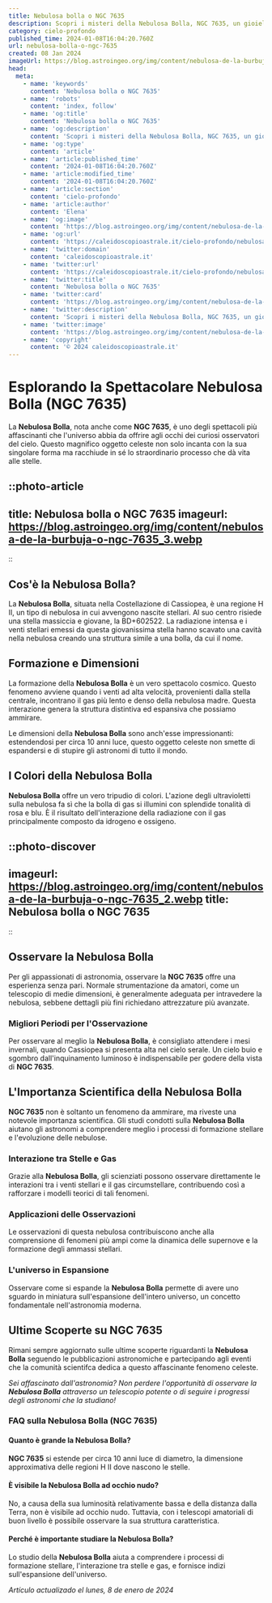 ```yaml
---
title: Nebulosa bolla o NGC 7635
description: Scopri i misteri della Nebulosa Bolla, NGC 7635, un gioiello celeste ricco di colori e dinamismo, nel nostro approfondimento esclusivo.
category: cielo-profondo
published_time: 2024-01-08T16:04:20.760Z
url: nebulosa-bolla-o-ngc-7635
created: 08 Jan 2024
imageUrl: https://blog.astroingeo.org/img/content/nebulosa-de-la-burbuja-o-ngc-7635_3.webp
head:
  meta:
    - name: 'keywords'
      content: 'Nebulosa bolla o NGC 7635'
    - name: 'robots'
      content: 'index, follow'
    - name: 'og:title'
      content: 'Nebulosa bolla o NGC 7635'
    - name: 'og:description'
      content: 'Scopri i misteri della Nebulosa Bolla, NGC 7635, un gioiello celeste ricco di colori e dinamismo, nel nostro approfondimento esclusivo.'
    - name: 'og:type'
      content: 'article'
    - name: 'article:published_time'
      content: '2024-01-08T16:04:20.760Z'
    - name: 'article:modified_time'
      content: '2024-01-08T16:04:20.760Z'
    - name: 'article:section'
      content: 'cielo-profondo'
    - name: 'article:author'
      content: 'Elena'
    - name: 'og:image'
      content: 'https://blog.astroingeo.org/img/content/nebulosa-de-la-burbuja-o-ngc-7635_3.webp'
    - name: 'og:url'
      content: 'https://caleidoscopioastrale.it/cielo-profondo/nebulosa-bolla-o-ngc-7635'
    - name: 'twitter:domain'
      content: 'caleidoscopioastrale.it'
    - name: 'twitter:url'
      content: 'https://caleidoscopioastrale.it/cielo-profondo/nebulosa-bolla-o-ngc-7635'
    - name: 'twitter:title'
      content: 'Nebulosa bolla o NGC 7635'
    - name: 'twitter:card'
      content: 'https://blog.astroingeo.org/img/content/nebulosa-de-la-burbuja-o-ngc-7635_3.webp'
    - name: 'twitter:description'
      content: 'Scopri i misteri della Nebulosa Bolla, NGC 7635, un gioiello celeste ricco di colori e dinamismo, nel nostro approfondimento esclusivo.'
    - name: 'twitter:image'
      content: 'https://blog.astroingeo.org/img/content/nebulosa-de-la-burbuja-o-ngc-7635_3.webp'
    - name: 'copyright'
      content: '© 2024 caleidoscopioastrale.it'
---
```

# Esplorando la Spettacolare Nebulosa Bolla (NGC 7635)

La **Nebulosa Bolla**, nota anche come **NGC 7635**, è uno degli spettacoli più affascinanti che l'universo abbia da offrire agli occhi dei curiosi osservatori del cielo. Questo magnifico oggetto celeste non solo incanta con la sua singolare forma ma racchiude in sé lo straordinario processo che dà vita alle stelle.

::photo-article
---
title: Nebulosa bolla o NGC 7635
imageurl: https://blog.astroingeo.org/img/content/nebulosa-de-la-burbuja-o-ngc-7635_3.webp
---
::

## Cos'è la Nebulosa Bolla?

La **Nebulosa Bolla**, situata nella Costellazione di Cassiopea, è una regione H II, un tipo di nebulosa in cui avvengono nascite stellari. Al suo centro risiede una stella massiccia e giovane, la BD+602522. La radiazione intensa e i venti stellari emessi da questa giovanissima stella hanno scavato una cavità nella nebulosa creando una struttura simile a una bolla, da cui il nome.

## Formazione e Dimensioni

La formazione della **Nebulosa Bolla** è un vero spettacolo cosmico. Questo fenomeno avviene quando i venti ad alta velocità, provenienti dalla stella centrale, incontrano il gas più lento e denso della nebulosa madre. Questa interazione genera la struttura distintiva ed espansiva che possiamo ammirare.

Le dimensioni della **Nebulosa Bolla** sono anch'esse impressionanti: estendendosi per circa 10 anni luce, questo oggetto celeste non smette di espandersi e di stupire gli astronomi di tutto il mondo.

## I Colori della Nebulosa Bolla

**Nebulosa Bolla** offre un vero tripudio di colori. L'azione degli ultravioletti sulla nebulosa fa sì che la bolla di gas si illumini con splendide tonalità di rosa e blu. È il risultato dell'interazione della radiazione con il gas principalmente composto da idrogeno e ossigeno.

::photo-discover
---
imageurl: https://blog.astroingeo.org/img/content/nebulosa-de-la-burbuja-o-ngc-7635_2.webp
title: Nebulosa bolla o NGC 7635
---
::

## Osservare la Nebulosa Bolla

Per gli appassionati di astronomia, osservare la **NGC 7635** offre una esperienza senza pari. Normale strumentazione da amatori, come un telescopio di medie dimensioni, è generalmente adeguata per intravedere la nebulosa, sebbene dettagli più fini richiedano attrezzature più avanzate.

### Migliori Periodi per l'Osservazione

Per osservare al meglio la **Nebulosa Bolla**, è consigliato attendere i mesi invernali, quando Cassiopea si presenta alta nel cielo serale. Un cielo buio e sgombro dall'inquinamento luminoso è indispensabile per godere della vista di **NGC 7635**.

## L'Importanza Scientifica della Nebulosa Bolla

**NGC 7635** non è soltanto un fenomeno da ammirare, ma riveste una notevole importanza scientifica. Gli studi condotti sulla **Nebulosa Bolla** aiutano gli astronomi a comprendere meglio i processi di formazione stellare e l'evoluzione delle nebulose.

### Interazione tra Stelle e Gas

Grazie alla **Nebulosa Bolla**, gli scienziati possono osservare direttamente le interazioni tra i venti stellari e il gas circumstellare, contribuendo così a rafforzare i modelli teorici di tali fenomeni.

### Applicazioni delle Osservazioni

Le osservazioni di questa nebulosa contribuiscono anche alla comprensione di fenomeni più ampi come la dinamica delle supernove e la formazione degli ammassi stellari.

### L'universo in Espansione

Osservare come si espande la **Nebulosa Bolla** permette di avere uno sguardo in miniatura sull'espansione dell'intero universo, un concetto fondamentale nell'astronomia moderna.

## Ultime Scoperte su NGC 7635

Rimani sempre aggiornato sulle ultime scoperte riguardanti la **Nebulosa Bolla** seguendo le pubblicazioni astronomiche e partecipando agli eventi che la comunità scientifca dedica a questo affascinante fenomeno celeste.

_Sei affascinato dall'astronomia? Non perdere l'opportunità di osservare la **Nebulosa Bolla** attraverso un telescopio potente o di seguire i progressi degli astronomi che la studiano!_

### FAQ sulla Nebulosa Bolla (NGC 7635)

#### Quanto è grande la Nebulosa Bolla?
**NGC 7635** si estende per circa 10 anni luce di diametro, la dimensione approximativa delle regioni H II dove nascono le stelle.

#### È visibile la Nebulosa Bolla ad occhio nudo?
No, a causa della sua luminosità relativamente bassa e della distanza dalla Terra, non è visibile ad occhio nudo. Tuttavia, con i telescopi amatoriali di buon livello è possibile osservare la sua struttura caratteristica.

#### Perché è importante studiare la Nebulosa Bolla?
Lo studio della **Nebulosa Bolla** aiuta a comprendere i processi di formazione stellare, l'interazione tra stelle e gas, e fornisce indizi sull'espansione dell'universo.

_Artículo actualizado el lunes, 8 de enero de 2024_